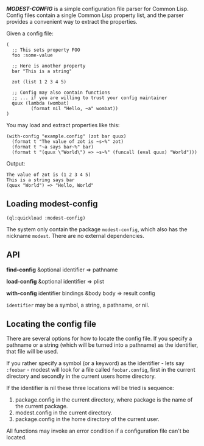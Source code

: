 ***MODEST-CONFIG*** is a simple configuration file parser for Common Lisp. Config files contain a single Common Lisp property list, and the parser provides a convenient way to extract the properties.

Given a config file:

```
(
  ;; This sets property FOO
  foo :some-value

  ;; Here is another property
  bar "This is a string"

  zot (list 1 2 3 4 5)

  ;; Config may also contain functions
  ;; ... if you are willing to trust your config maintainer
  quux (lambda (wombat)
         (format nil "Hello, ~a" wombat))
)
```

You may load and extract properties like this:

```
(with-config "example.config" (zot bar quux)
  (format t "The value of zot is ~s~%" zot)
  (format t "~a says bar~%" bar)
  (format t "(quux \"World\") => ~s~%" (funcall (eval quux) "World")))
```

Output:

```
The value of zot is (1 2 3 4 5)
This is a string says bar
(quux "World") => "Hello, World"
```

## Loading modest-config

```
(ql:quickload :modest-config)
```

The system only contain the package `modest-config`, which also has the nickname `modest`. There are no external dependencies.

## API

**find-config** &optional identifier => pathname

**load-config** &optional identifier => plist

**with-config** identifier bindings &body body => result config

`identifier` may be a symbol, a string, a pathname, or nil.

## Locating the config file

There are several options for how to locate the config file. If you specify a pathname or a string (which will be turned into a pathname) as the identifier, that file will be used.

If you rather specify a symbol (or a keyword) as the identifier - lets say `:foobar` - modest will look for a file called `foobar.config`, first in the current directory and secondly in the current users home directory.

If the identifier is nil these three locations will be tried is sequence:

1. package.config in the current directory, where package is the name of the current package.
1. modest.config in the current directory.
1. package.config in the home directory of the current user.

All functions may invoke an error condition if a configuration file can't be located.
